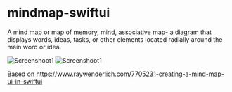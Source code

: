 # mindmap-swiftui
A mind map or map of memory, mind, associative map- a diagram that displays words, ideas, tasks, or other elements located radially around the main word or idea

![Screenshoot1](Screenshoot1.png)
![Screenshoot1](Screenshoot2.png)

Based on https://www.raywenderlich.com/7705231-creating-a-mind-map-ui-in-swiftui
